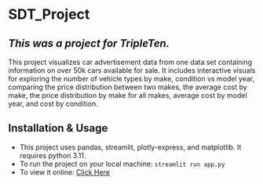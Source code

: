# SDT_Project
## *This was a project for TripleTen.*
This project visualizes car advertisement data from one data set containing information on over 50k cars available for sale.  It includes interactive visuals for exploring the number of vehicle types by make, condition vs model year, comparing the price distribution between two makes, the average cost by make, the price distribution by make for all makes, average cost by model year, and cost by condition.
## Installation & Usage
* This project uses pandas, streamlit, plotly-express, and matplotlib.  It requires python 3.11.
* To run the project on your local machine:
   ```streamlit run app.py```
* To view it online: [Click Here](https://sdt-project-ml90.onrender.com/)
